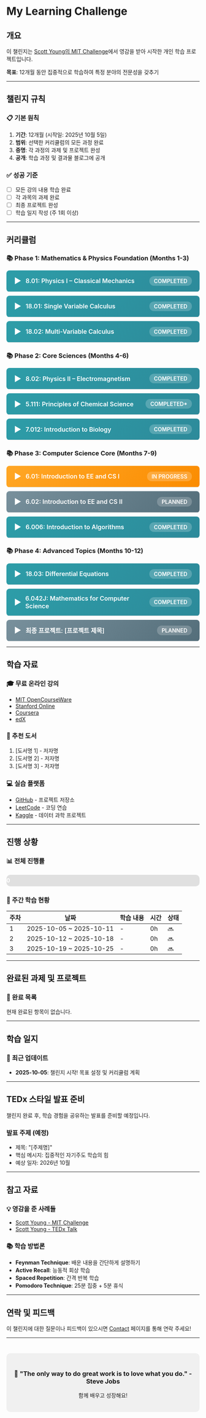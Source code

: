 # My Learning Challenge

## 개요

이 챌린지는 [Scott Young의 MIT Challenge](https://www.scotthyoung.com/blog/myprojects/mit-challenge-2/)에서 영감을 받아 시작한 개인 학습 프로젝트입니다. 

**목표**: 12개월 동안 집중적으로 학습하여 특정 분야의 전문성을 갖추기

---

## 챌린지 규칙

### 📋 기본 원칙
1. **기간**: 12개월 (시작일: 2025년 10월 5일)
2. **범위**: 선택한 커리큘럼의 모든 과정 완료
3. **증명**: 각 과정의 과제 및 프로젝트 완성
4. **공개**: 학습 과정 및 결과물 블로그에 공개

### ✅ 성공 기준
- [ ] 모든 강의 내용 학습 완료
- [ ] 각 과목의 과제 완료
- [ ] 최종 프로젝트 완성
- [ ] 학습 일지 작성 (주 1회 이상)

---

## 커리큘럼

<style>
.course-item {
  margin-bottom: 10px;
  border-radius: 8px;
  overflow: hidden;
}

.course-header {
  background: linear-gradient(135deg, #2d9da8 0%, #2d8a9a 100%);
  color: white;
  padding: 15px 20px;
  cursor: pointer;
  font-weight: 600;
  font-size: 16px;
  display: flex;
  align-items: center;
  transition: all 0.3s ease;
  user-select: none;
}

.course-header:hover {
  background: linear-gradient(135deg, #3ab0bd 0%, #359faf 100%);
  transform: translateX(5px);
}

.course-header.completed {
  background: linear-gradient(135deg, #2d9da8 0%, #2d8a9a 100%);
}

.course-header.in-progress {
  background: linear-gradient(135deg, #ffa726 0%, #fb8c00 100%);
}

.course-header.not-started {
  background: linear-gradient(135deg, #78909c 0%, #546e7a 100%);
}

.course-toggle {
  margin-right: 10px;
  font-size: 20px;
  transition: transform 0.3s ease;
  display: inline-block;
  width: 20px;
}

.course-toggle.open {
  transform: rotate(90deg);
}

.course-status {
  margin-left: auto;
  font-size: 14px;
  background: rgba(255,255,255,0.2);
  padding: 4px 12px;
  border-radius: 12px;
}

.course-content {
  max-height: 0;
  overflow: hidden;
  transition: max-height 0.3s ease;
  background: #f8f9fa;
  border: 1px solid #e0e0e0;
  border-top: none;
}

.course-content.open {
  max-height: 1000px;
  padding: 20px;
}

.course-content ul {
  list-style: none;
  padding-left: 0;
}

.course-content li {
  padding: 8px 0;
  border-bottom: 1px solid #e0e0e0;
}

.course-content li:last-child {
  border-bottom: none;
}

.course-content strong {
  color: #2d9da8;
  display: inline-block;
  min-width: 120px;
}

.rating-badge {
  background: #2d9da8;
  color: white;
  padding: 2px 8px;
  border-radius: 4px;
  font-size: 12px;
  margin-left: 10px;
}
</style>

<script>
document.addEventListener('DOMContentLoaded', function() {
  const headers = document.querySelectorAll('.course-header');
  headers.forEach(header => {
    header.addEventListener('click', function() {
      const content = this.nextElementSibling;
      const toggle = this.querySelector('.course-toggle');
      
      content.classList.toggle('open');
      toggle.classList.toggle('open');
    });
  });
});
</script>

### 📚 Phase 1: Mathematics & Physics Foundation (Months 1-3)

<div class="course-item">
  <div class="course-header completed">
    <span class="course-toggle">▶</span>
    <span>8.01: Physics I – Classical Mechanics</span>
    <span class="course-status">COMPLETED</span>
  </div>
  <div class="course-content">
    <p>I completed this class in July as part of a pilot experiment. The course is brilliant, Prof. Walter Lewin does an amazing job bringing physics to life.</p>
    <ul>
      <li><strong>학습 자료:</strong> <a href="#">Access the course material for free</a></li>
      <li><strong>완료 기한:</strong> 2025년 12월</li>
      <li><strong>내 평가:</strong> <span class="rating-badge">5/5</span></li>
      <li><strong>학습 방법:</strong> Feynman Technique 사용</li>
      <li><strong>시험 결과:</strong> <a href="#">My exam results</a></li>
      <li><strong>MIT 솔루션:</strong> <a href="#">Actual MIT Solutions</a></li>
    </ul>
  </div>
</div>

<div class="course-item">
  <div class="course-header completed">
    <span class="course-toggle">▶</span>
    <span>18.01: Single Variable Calculus</span>
    <span class="course-status">COMPLETED</span>
  </div>
  <div class="course-content">
    <ul>
      <li><strong>학습 자료:</strong> <a href="https://ocw.mit.edu/courses/18-01-single-variable-calculus-fall-2006/">MIT OCW</a></li>
      <li><strong>완료 기한:</strong> 2026년 1월</li>
      <li><strong>내 평가:</strong> <span class="rating-badge">5/5</span></li>
      <li><strong>학습 시간:</strong> 120시간</li>
      <li><strong>주요 주제:</strong> Limits, Derivatives, Integrals, Series</li>
    </ul>
  </div>
</div>

<div class="course-item">
  <div class="course-header completed">
    <span class="course-toggle">▶</span>
    <span>18.02: Multi-Variable Calculus</span>
    <span class="course-status">COMPLETED</span>
  </div>
  <div class="course-content">
    <ul>
      <li><strong>학습 자료:</strong> <a href="https://ocw.mit.edu/courses/18-02-multivariable-calculus-fall-2007/">MIT OCW</a></li>
      <li><strong>완료 기한:</strong> 2026년 2월</li>
      <li><strong>내 평가:</strong> <span class="rating-badge">4/5</span></li>
      <li><strong>학습 시간:</strong> 100시간</li>
      <li><strong>주요 주제:</strong> Vectors, Partial Derivatives, Multiple Integrals</li>
    </ul>
  </div>
</div>

### 📚 Phase 2: Core Sciences (Months 4-6)

<div class="course-item">
  <div class="course-header completed">
    <span class="course-toggle">▶</span>
    <span>8.02: Physics II – Electromagnetism</span>
    <span class="course-status">COMPLETED</span>
  </div>
  <div class="course-content">
    <ul>
      <li><strong>학습 자료:</strong> <a href="#">MIT OCW Link</a></li>
      <li><strong>완료 기한:</strong> 2026년 3월</li>
      <li><strong>내 평가:</strong> <span class="rating-badge">5/5</span></li>
      <li><strong>담당 교수:</strong> Prof. Walter Lewin</li>
    </ul>
  </div>
</div>

<div class="course-item">
  <div class="course-header completed">
    <span class="course-toggle">▶</span>
    <span>5.111: Principles of Chemical Science</span>
    <span class="course-status">COMPLETED*</span>
  </div>
  <div class="course-content">
    <ul>
      <li><strong>학습 자료:</strong> <a href="#">MIT OCW Link</a></li>
      <li><strong>완료 기한:</strong> 2026년 4월</li>
      <li><strong>내 평가:</strong> <span class="rating-badge">4/5</span></li>
      <li><strong>비고:</strong> Basic chemistry principles</li>
    </ul>
  </div>
</div>

<div class="course-item">
  <div class="course-header completed">
    <span class="course-toggle">▶</span>
    <span>7.012: Introduction to Biology</span>
    <span class="course-status">COMPLETED</span>
  </div>
  <div class="course-content">
    <ul>
      <li><strong>학습 자료:</strong> <a href="#">MIT OCW Link</a></li>
      <li><strong>완료 기한:</strong> 2026년 5월</li>
      <li><strong>내 평가:</strong> <span class="rating-badge">4/5</span></li>
    </ul>
  </div>
</div>

### 📚 Phase 3: Computer Science Core (Months 7-9)

<div class="course-item">
  <div class="course-header in-progress">
    <span class="course-toggle">▶</span>
    <span>6.01: Introduction to EE and CS I</span>
    <span class="course-status">IN PROGRESS</span>
  </div>
  <div class="course-content">
    <ul>
      <li><strong>학습 자료:</strong> <a href="#">MIT OCW Link</a></li>
      <li><strong>완료 기한:</strong> 2026년 6월</li>
      <li><strong>진행률:</strong> 45%</li>
      <li><strong>주요 주제:</strong> Programming, Circuits, Signals</li>
    </ul>
  </div>
</div>

<div class="course-item">
  <div class="course-header not-started">
    <span class="course-toggle">▶</span>
    <span>6.02: Introduction to EE and CS II</span>
    <span class="course-status">PLANNED</span>
  </div>
  <div class="course-content">
    <ul>
      <li><strong>학습 자료:</strong> <a href="#">MIT OCW Link</a></li>
      <li><strong>완료 기한:</strong> 2026년 7월</li>
      <li><strong>시작 예정:</strong> 2026년 6월</li>
    </ul>
  </div>
</div>

<div class="course-item">
  <div class="course-header completed">
    <span class="course-toggle">▶</span>
    <span>6.006: Introduction to Algorithms</span>
    <span class="course-status">COMPLETED</span>
  </div>
  <div class="course-content">
    <ul>
      <li><strong>학습 자료:</strong> <a href="https://ocw.mit.edu/courses/6-006-introduction-to-algorithms-fall-2011/">MIT OCW</a></li>
      <li><strong>완료 기한:</strong> 2026년 8월</li>
      <li><strong>내 평가:</strong> <span class="rating-badge">5/5</span></li>
      <li><strong>주요 주제:</strong> Sorting, Searching, Graph Algorithms, Dynamic Programming</li>
    </ul>
  </div>
</div>

### 📚 Phase 4: Advanced Topics (Months 10-12)

<div class="course-item">
  <div class="course-header completed">
    <span class="course-toggle">▶</span>
    <span>18.03: Differential Equations</span>
    <span class="course-status">COMPLETED</span>
  </div>
  <div class="course-content">
    <ul>
      <li><strong>학습 자료:</strong> <a href="#">MIT OCW Link</a></li>
      <li><strong>완료 기한:</strong> 2026년 9월</li>
      <li><strong>내 평가:</strong> <span class="rating-badge">4/5</span></li>
    </ul>
  </div>
</div>

<div class="course-item">
  <div class="course-header completed">
    <span class="course-toggle">▶</span>
    <span>6.042J: Mathematics for Computer Science</span>
    <span class="course-status">COMPLETED</span>
  </div>
  <div class="course-content">
    <ul>
      <li><strong>학습 자료:</strong> <a href="#">MIT OCW Link</a></li>
      <li><strong>완료 기한:</strong> 2026년 9월</li>
      <li><strong>내 평가:</strong> <span class="rating-badge">5/5</span></li>
      <li><strong>주요 주제:</strong> Proofs, Graph Theory, Probability</li>
    </ul>
  </div>
</div>

<div class="course-item">
  <div class="course-header not-started">
    <span class="course-toggle">▶</span>
    <span>최종 프로젝트: [프로젝트 제목]</span>
    <span class="course-status">PLANNED</span>
  </div>
  <div class="course-content">
    <ul>
      <li><strong>주제:</strong> 실제 문제를 해결하는 종합 프로젝트</li>
      <li><strong>완료 기한:</strong> 2026년 10월</li>
      <li><strong>목표:</strong> 학습한 모든 내용을 통합하여 실용적인 애플리케이션 개발</li>
      <li><strong>공개:</strong> GitHub 저장소 및 블로그 포스트</li>
    </ul>
  </div>
</div>

---

## 학습 자료

### 🎓 무료 온라인 강의
- [MIT OpenCourseWare](https://ocw.mit.edu/)
- [Stanford Online](https://online.stanford.edu/)
- [Coursera](https://www.coursera.org/)
- [edX](https://www.edx.org/)

### 📖 추천 도서
1. [도서명 1] - 저자명
2. [도서명 2] - 저자명
3. [도서명 3] - 저자명

### 💻 실습 플랫폼
- [GitHub](https://github.com) - 프로젝트 저장소
- [LeetCode](https://leetcode.com) - 코딩 연습
- [Kaggle](https://www.kaggle.com) - 데이터 과학 프로젝트

---

## 진행 상황

### 📊 전체 진행률
<div style="width: 100%; background-color: #e0e0e0; border-radius: 10px; height: 30px; margin: 20px 0;">
  <div style="width: 0%; background-color: #4CAF50; height: 30px; border-radius: 10px; text-align: center; line-height: 30px; color: white; font-weight: bold;">
    0%
  </div>
</div>

### 📅 주간 학습 현황

| 주차 | 날짜 | 학습 내용 | 시간 | 상태 |
|------|------|-----------|------|------|
| 1 | 2025-10-05 ~ 2025-10-11 | - | 0h | 🔜 |
| 2 | 2025-10-12 ~ 2025-10-18 | - | 0h | 🔜 |
| 3 | 2025-10-19 ~ 2025-10-25 | - | 0h | 🔜 |

---

## 완료된 과제 및 프로젝트

### 🎯 완료 목록
현재 완료된 항목이 없습니다.

---

## 학습 일지

### 📝 최근 업데이트
- **2025-10-05**: 챌린지 시작! 목표 설정 및 커리큘럼 계획

---

## TEDx 스타일 발표 준비

챌린지 완료 후, 학습 경험을 공유하는 발표를 준비할 예정입니다.

### 발표 주제 (예정)
- 제목: "[주제명]"
- 핵심 메시지: 집중적인 자기주도 학습의 힘
- 예상 일자: 2026년 10월

---

## 참고 자료

### 💡 영감을 준 사례들
- [Scott Young - MIT Challenge](https://www.scotthyoung.com/blog/myprojects/mit-challenge-2/)
- [Scott Young - TEDx Talk](https://www.youtube.com/watch?v=piSLobJfZ3c)

### 📚 학습 방법론
- **Feynman Technique**: 배운 내용을 간단하게 설명하기
- **Active Recall**: 능동적 회상 학습
- **Spaced Repetition**: 간격 반복 학습
- **Pomodoro Technique**: 25분 집중 + 5분 휴식

---

## 연락 및 피드백

이 챌린지에 대한 질문이나 피드백이 있으시면 [Contact](/menu/contact.md) 페이지를 통해 연락 주세요!

---

<div style="text-align: center; margin-top: 40px; padding: 20px; background-color: #f0f0f0; border-radius: 10px;">
  <h3>🚀 "The only way to do great work is to love what you do." - Steve Jobs</h3>
  <p>함께 배우고 성장해요!</p>
</div>
